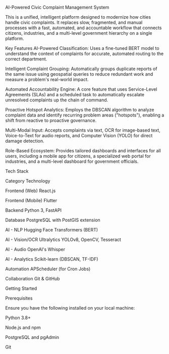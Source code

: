AI-Powered Civic Complaint Management System

This is a unified, intelligent platform designed to modernize how cities handle civic complaints. It replaces slow, fragmented, and manual processes with a fast, automated, and accountable workflow that connects citizens, industries, and a multi-level government hierarchy on a single platform.

Key Features
AI-Powered Classification: Uses a fine-tuned BERT model to understand the context of complaints for accurate, automated routing to the correct department.

Intelligent Complaint Grouping: Automatically groups duplicate reports of the same issue using geospatial queries to reduce redundant work and measure a problem's real-world impact.

Automated Accountability Engine: A core feature that uses Service-Level Agreements (SLAs) and a scheduled task to automatically escalate unresolved complaints up the chain of command.

Proactive Hotspot Analytics: Employs the DBSCAN algorithm to analyze complaint data and identify recurring problem areas ("hotspots"), enabling a shift from reactive to proactive governance.

Multi-Modal Input: Accepts complaints via text, OCR for image-based text, Voice-to-Text for audio reports, and Computer Vision (YOLO) for direct damage detection.

Role-Based Ecosystem: Provides tailored dashboards and interfaces for all users, including a mobile app for citizens, a specialized web portal for industries, and a multi-level dashboard for government officials.

Tech Stack

Category	Technology

Frontend (Web)	React.js

Frontend (Mobile)	Flutter

Backend	Python 3, FastAPI 

Database	PostgreSQL with PostGIS extension 

AI - NLP	Hugging Face Transformers (BERT) 

AI - Vision/OCR	Ultralytics YOLOv8, OpenCV, Tesseract 

AI - Audio	OpenAI's Whisper

AI - Analytics	Scikit-learn (DBSCAN, TF-IDF)

Automation	APScheduler (for Cron Jobs)

Collaboration	Git & GitHub

Getting Started

Prerequisites

Ensure you have the following installed on your local machine:

Python 3.8+

Node.js and npm

PostgreSQL and pgAdmin

Git
